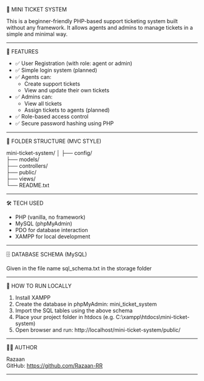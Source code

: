 🎫 MINI TICKET SYSTEM

This is a beginner-friendly PHP-based support ticketing system built without any framework. It allows agents and admins to manage tickets in a simple and minimal way.

-------------------------------------------------------
🔧 FEATURES

- ✅ User Registration (with role: agent or admin)
- ✅ Simple login system (planned)
- ✅ Agents can:
    - Create support tickets
    - View and update their own tickets
- ✅ Admins can:
    - View all tickets
    - Assign tickets to agents (planned)
- ✅ Role-based access control
- ✅ Secure password hashing using PHP

-------------------------------------------------------
📁 FOLDER STRUCTURE (MVC STYLE)

mini-ticket-system/
│
├── config/           
├── models/           
├── controllers/     
├── public/           
├── views/           
└── README.txt       

-------------------------------------------------------
🛠️ TECH USED

- PHP (vanilla, no framework)
- MySQL (phpMyAdmin)
- PDO for database interaction
- XAMPP for local development

-------------------------------------------------------
🗄️ DATABASE SCHEMA (MySQL)

Given in the file name sql_schema.txt in the storage folder

-------------------------------------------------------
🚀 HOW TO RUN LOCALLY

1. Install XAMPP
2. Create the database in phpMyAdmin: mini_ticket_system
3. Import the SQL tables using the above schema
4. Place your project folder in htdocs (e.g. C:\xampp\htdocs\mini-ticket-system)
5. Open browser and run: http://localhost/mini-ticket-system/public/

-------------------------------------------------------
👨‍💻 AUTHOR

Razaan  
GitHub: https://github.com/Razaan-RR

-------------------------------------------------------

